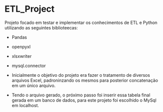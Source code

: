 # ETL_Project

Projeto focado em testar e implementar os conhecimentos de ETL e Python utilizando as seguintes biblioteecas:
- Pandas
- openpyxl
- xlsxwriter
- mysql.connector

- Inicialmente o objetivo do projeto era fazer o tratamento de diversos arquivos Excel, padroninzando os mesmos para posterior concatenação em um único arquivo.
- Tendo o arquivo gerado, o próximo passo foi inserir essa tabela final gerada em um banco de dados, para este projeto foi escolhido o MySql em localhost.

